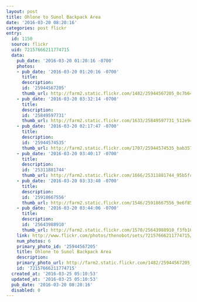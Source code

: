 ```yaml
---
layout: post
title: Ohlone to Sunol Backpack Area
date: '2016-03-20 08:20:16'
categories: post flickr
entry:
  id: 1150
  source: flickr
  uid: 72157666211774715
  data:
    pub_date: '2016-03-20 01:20:16 -0700'
    photos:
    - pub_date: '2016-03-20 01:20:16 -0700'
      title: 
      description: 
      id: '25944567205'
      thumb_url: http://farm2.static.flickr.com/1482/25944567205_0c7b648a70_s.jpg
    - pub_date: '2016-03-20 03:32:14 -0700'
      title: 
      description: 
      id: '25849597731'
      thumb_url: http://farm2.static.flickr.com/1633/25849597731_512e941746_s.jpg
    - pub_date: '2016-03-20 02:17:47 -0700'
      title: 
      description: 
      id: '25944574535'
      thumb_url: http://farm2.static.flickr.com/1707/25944574535_bab357569b_s.jpg
    - pub_date: '2016-03-20 03:40:17 -0700'
      title: 
      description: 
      id: '25311881744'
      thumb_url: http://farm2.static.flickr.com/1666/25311881744_95b5fc1164_s.jpg
    - pub_date: '2016-03-20 03:33:40 -0700'
      title: 
      description: 
      id: '25918667556'
      thumb_url: http://farm2.static.flickr.com/1546/25918667556_9e6f859847_s.jpg
    - pub_date: '2016-03-20 03:44:06 -0700'
      title: 
      description: 
      id: '25643988910'
      thumb_url: http://farm2.static.flickr.com/1570/25643988910_f3fb10b230_s.jpg
    link: http://www.flickr.com/photos/thenobot/sets/72157666211774715/
    num_photos: 6
    primary_photo_id: '25944567205'
    title: Ohlone to Sunol Backpack Area
    description: 
    primary_photo_url: http://farm2.static.flickr.com/1482/25944567205_0c7b648a70_m.jpg
    id: '72157666211774715'
  created_at: '2016-03-25 05:10:53'
  updated_at: '2016-03-25 05:10:53'
  pub_date: '2016-03-20 08:20:16'
  disabled: 0
---
```


